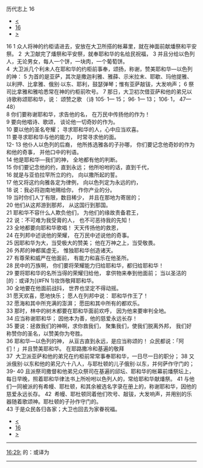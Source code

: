 ﻿





 历代志上 16




* [<](bible/1CH15.md)
* [16](bible/1CH.md)
* [>](bible/1CH17.md)



 
16 
1 众人将神的约柜请进去，安放在大卫所搭的帐幕里，就在神面前献燔祭和平安祭。 
2  大卫献完了燔祭和平安祭，就奉耶和华的名给民祝福， 
3 并且分给以色列人，无论男女，每人一个饼，一块肉，一个葡萄饼。  
4  大卫派几个利未人在耶和华的约柜前事奉，颂扬，称谢，赞美耶和华—以色列的神： 
5 为首的是亚萨，其次是撒迦利雅、雅薛、示米拉末、耶歇、玛他提雅、以利押、比拿雅、俄别·以东、耶利，鼓瑟弹琴；惟有亚萨敲钹，大发响声； 
6 祭司比拿雅和雅哈悉常在神的约柜前吹号。 
7 那日，大卫初次借亚萨和他的弟兄以诗歌称颂耶和华，说： 颂赞之歌 （诗 105· 1— 15； 96· 1— 13； 106· 1， 47— 48）  
8 你们要称谢耶和华，求告他的名， 在万民中传扬他的作为！  
9 要向他唱诗、歌颂， 谈论他一切奇妙的作为。  
10 要以他的圣名夸耀； 寻求耶和华的人，心中应当欢喜。  
11 要寻求耶和华与他的能力， 时常寻求他的面。  
12-
13 他仆人以色列的后裔， 他所拣选雅各的子孙哪， 你们要记念他奇妙的作为和他的奇事， 并他口中的判语。     
14 他是耶和华—我们的神， 全地都有他的判断。  
15 你们要记念他的约，直到永远； 他所吩咐的话，直到千代，  
16 就是与亚伯拉罕所立的约， 向以撒所起的誓。  
17 他又将这约向雅各定为律例， 向以色列定为永远的约，  
18 说：我必将迦南地赐给你， 作你产业的分。     
19 当时你们人丁有限，数目稀少， 并且在那地为寄居的；  
20 他们从这邦游到那邦， 从这国行到那国。  
21 耶和华不容什么人欺负他们， 为他们的缘故责备君王，  
22 说：不可难为我受膏的人， 也不可恶待我的先知！     
23 全地都要向耶和华歌唱！ 天天传扬他的救恩，  
24 在列邦中述说他的荣耀， 在万民中述说他的奇事。  
25 因耶和华为大，当受极大的赞美； 他在万神之上，当受敬畏。  
26 外邦的神都属虚无， 惟独耶和华创造诸天。  
27 有尊荣和威严在他面前， 有能力和喜乐在他圣所。     
28 民中的万族啊， 你们要将荣耀能力归给耶和华，都归给耶和华！  
29 要将耶和华的名所当得的荣耀归给他， 拿供物来奉到他面前； 当以圣洁的[的：或译为](#FN 1)妆饰敬拜耶和华。  
30 全地要在他面前战抖， 世界也坚定不得动摇。  
31 愿天欢喜，愿地快乐； 愿人在列邦中说： 耶和华作王了！  
32 愿海和其中所充满的澎湃； 愿田和其中所有的都欢乐。  
33 那时，林中的树木都要在耶和华面前欢呼， 因为他来要审判全地。  
34 应当称谢耶和华； 因他本为善，他的慈爱永远长存！     
35 要说：拯救我们的神啊，求你救我们， 聚集我们，使我们脱离外邦， 我们好称赞你的圣名，以赞美你为夸胜。  
36 耶和华—以色列的神， 从亘古直到永远，是应当称颂的！ 众民都说：「阿们！」并且赞美耶和华。 在耶路撒冷和基遍的敬拜  
37  大卫派亚萨和他的弟兄在约柜前常常事奉耶和华，一日尽一日的职分； 
38 又派俄别·以东和他的弟兄六十八人，与耶杜顿的儿子俄别·以东，并何萨作守门的； 
39-
40 且派祭司撒督和他弟兄众祭司在基遍的邱坛、耶和华的帐幕前燔祭坛上，每日早晚，照着耶和华律法书上所吩咐以色列人的，常给耶和华献燔祭。 
41 与他们一同被派的有希幔、耶杜顿，和其余被选名字录在册上的，称谢耶和华，因他的慈爱永远长存。 
42  希幔、耶杜顿同着他们吹号、敲钹，大发响声，并用别的乐器随着歌颂神。耶杜顿的子孙作守门的。  
43 于是众民各归各家；大卫也回去为家眷祝福。 
* [<](bible/1CH15.md)
* [16](bible/1CH.md)
* [>](bible/1CH17.md)





---


[16:29:](#V29)
的：或译为




---









